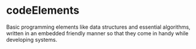 # codeElements

Basic programming elements like data structures and essential algorithms, written in an embedded friendly manner so that they come in handy while developing systems. 

